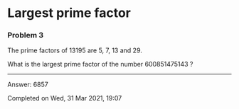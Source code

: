 # Largest prime factor
### Problem 3

The prime factors of 13195 are 5, 7, 13 and 29.

What is the largest prime factor of the number 600851475143 ?

---

Answer:  6857

Completed on Wed, 31 Mar 2021, 19:07
